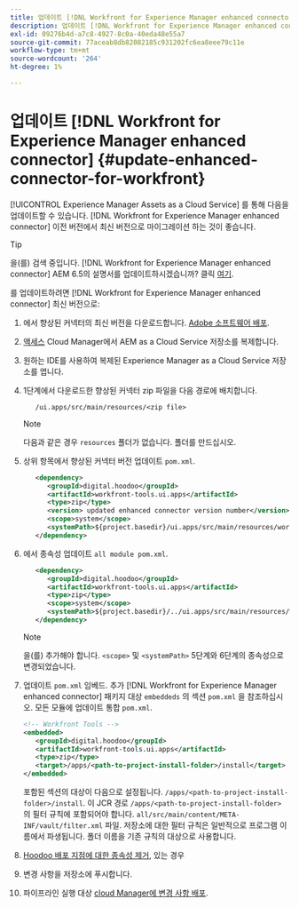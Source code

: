 ```yaml
---
title: 업데이트 [!DNL Workfront for Experience Manager enhanced connector]
description: 업데이트 [!DNL Workfront for Experience Manager enhanced connector]
exl-id: 09276b4d-a7c8-4927-8c0a-40eda48e55a7
source-git-commit: 77aceab8db82082185c931202fc6ea8eee79c11e
workflow-type: tm+mt
source-wordcount: '264'
ht-degree: 1%

---
```


# 업데이트 [!DNL Workfront for Experience Manager enhanced connector] {#update-enhanced-connector-for-workfront}

[!UICONTROL Experience Manager Assets as a Cloud Service] 를 통해 다음을 업데이트할 수 있습니다. [!DNL Workfront for Experience Manager enhanced connector] 이전 버전에서 최신 버전으로 마이그레이션 하는 것이 좋습니다.

>[!TIP]
>
>을(를) 검색 중입니다. [!DNL Workfront for Experience Manager enhanced connector] AEM 6.5의 설명서를 업데이트하시겠습니까? 클릭 [여기](https://experienceleague.adobe.com/docs/experience-manager-65/assets/integrations/workfront-connector-install.html?lang=en##update-enhanced-connector-for-workfront).


를 업데이트하려면 [!DNL Workfront for Experience Manager enhanced connector] 최신 버전으로:

1. 에서 향상된 커넥터의 최신 버전을 다운로드합니다. [Adobe 소프트웨어 배포](https://experience.adobe.com/#/downloads/content/software-distribution/en/aemcloud.html?package=/content/software-distribution/en/details.html/content/dam/aemcloud/public/workfront-tools.ui.apps.zip).

1. [액세스](https://experienceleague.adobe.com/docs/experience-manager-cloud-service/content/implementing/using-cloud-manager/managing-code/accessing-repos.html?lang=en) Cloud Manager에서 AEM as a Cloud Service 저장소를 복제합니다.

1. 원하는 IDE를 사용하여 복제된 Experience Manager as a Cloud Service 저장소를 엽니다.

1. 1단계에서 다운로드한 향상된 커넥터 zip 파일을 다음 경로에 배치합니다.

   ```TXT
      /ui.apps/src/main/resources/<zip file>
   ```

   >[!NOTE]
   >
   >다음과 같은 경우 `resources` 폴더가 없습니다. 폴더를 만드십시오.

1. 상위 항목에서 향상된 커넥터 버전 업데이트 `pom.xml`.

   ```XML
      <dependency>
         <groupId>digital.hoodoo</groupId>
         <artifactId>workfront-tools.ui.apps</artifactId>
         <type>zip</type>
         <version> updated enhanced connector version number</version>
         <scope>system</scope>
         <systemPath>${project.basedir}/ui.apps/src/main/resources/workfront-tools.ui.apps.zip</systemPath>
      </dependency>
   ```

1. 에서 종속성 업데이트 `all module pom.xml`.

   ```XML
      <dependency>
         <groupId>digital.hoodoo</groupId>
         <artifactId>workfront-tools.ui.apps</artifactId>
         <type>zip</type>
         <scope>system</scope>
         <systemPath>${project.basedir}/../ui.apps/src/main/resources/workfront-tools.ui.apps.zip</systemPath>
      </dependency>
   ```

   >[!NOTE]
   >
   >을(를) 추가해야 합니다. `<scope>` 및 `<systemPath>` 5단계와 6단계의 종속성으로 변경되었습니다.

1. 업데이트 `pom.xml` 임베드. 추가 [!DNL Workfront for Experience Manager enhanced connector] 패키지 대상 `embeddeds` 의 섹션 `pom.xml` 을 참조하십시오. 모든 모듈에 업데이트 통합 `pom.xml`.

   ```XML
   <!-- Workfront Tools -->
   <embedded>
      <groupId>digital.hoodoo</groupId>
      <artifactId>workfront-tools.ui.apps</artifactId>
      <type>zip</type>
      <target>/apps/<path-to-project-install-folder>/install</target>
   </embedded>
   ```

   포함된 섹션의 대상이 다음으로 설정됩니다. `/apps/<path-to-project-install-folder>/install`. 이 JCR 경로 `/apps/<path-to-project-install-folder>` 의 필터 규칙에 포함되어야 합니다. `all/src/main/content/META-INF/vault/filter.xml` 파일. 저장소에 대한 필터 규칙은 일반적으로 프로그램 이름에서 파생됩니다. 폴더 이름을 기존 규칙의 대상으로 사용합니다.

1. [Hoodoo 배포 지점에 대한 종속성 제거](remove-external-dependencies.md), 있는 경우

1. 변경 사항을 저장소에 푸시합니다.

1. 파이프라인 실행 대상 [cloud Manager에 변경 사항 배포](https://experienceleague.adobe.com/docs/experience-manager-cloud-service/content/implementing/using-cloud-manager/deploy-code.html).
